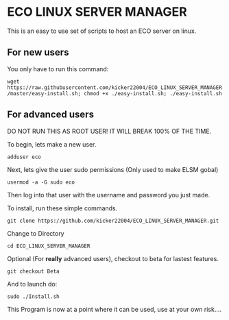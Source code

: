 # ECO LINUX SERVER MANAGER
This is an easy to use set of scripts to host an ECO server on linux.
## For new users
You only have to run this command:

`wget https://raw.githubusercontent.com/kicker22004/ECO_LINUX_SERVER_MANAGER/master/easy-install.sh; chmod +x ./easy-install.sh; ./easy-install.sh`

## For advanced users
DO NOT RUN THIS AS ROOT USER! IT WILL BREAK 100% OF THE TIME.

To begin, lets make a new user.

`adduser eco`

Next, lets give the user sudo permissions (Only used to make ELSM gobal)

`usermod -a -G sudo eco`

Then log into that user with the username and password you just made.

To install, run these simple commands.

`git clone https://github.com/kicker22004/ECO_LINUX_SERVER_MANAGER.git`

Change to Directory

`cd ECO_LINUX_SERVER_MANAGER`

Optional (For **really** advanced users), checkout to beta for lastest features.

`git checkout Beta`

And to launch do:

`sudo ./Install.sh`

This Program is now at a point where it can be used, use at your own risk....
